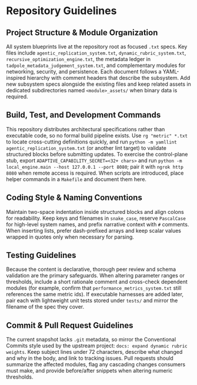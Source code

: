 # Repository Guidelines

## Project Structure & Module Organization
All system blueprints live at the repository root as focused `.txt` specs. Key files include `agentic_replication_system.txt`, `dynamic_rubric_system.txt`, `recursive_optimization_engine.txt`, the metadata ledger in `tadpole_metadata_judgement_system.txt`, and complementary modules for networking, security, and persistence. Each document follows a YAML-inspired hierarchy with comment headers that describe the subsystem. Add new subsystem specs alongside the existing files and keep related assets in dedicated subdirectories named `<module>_assets/` when binary data is required.

## Build, Test, and Development Commands
This repository distributes architectural specifications rather than executable code, so no formal build pipeline exists. Use `rg "metric" *.txt` to locate cross-cutting definitions quickly, and run `python -m yamllint agentic_replication_system.txt` (or another lint target) to validate structured blocks before submitting updates. To exercise the control-plane stub, export `ADAPTIVE_CAPABILITY_SECRET=<32+ chars>` and run `python -m local_engine.main --host 127.0.0.1 --port 8080`; pair it with `ngrok http 8080` when remote access is required. When scripts are introduced, place helper commands in a `Makefile` and document them here.

## Coding Style & Naming Conventions
Maintain two-space indentation inside structured blocks and align colons for readability. Keep keys and filenames in `snake_case`, reserve `PascalCase` for high-level system names, and prefix narrative context with `#` comments. When inserting lists, prefer dash-prefixed arrays and keep scalar values wrapped in quotes only when necessary for parsing.

## Testing Guidelines
Because the content is declarative, thorough peer review and schema validation are the primary safeguards. When altering parameter ranges or thresholds, include a short rationale comment and cross-check dependent modules (for example, confirm that `performance_metrics_system.txt` still references the same metric ids). If executable harnesses are added later, pair each with lightweight unit tests stored under `tests/` and mirror the filename of the spec they cover.

## Commit & Pull Request Guidelines
The current snapshot lacks `.git` metadata, so mirror the Conventional Commits style used by the upstream project: `docs: expand dynamic rubric weights`. Keep subject lines under 72 characters, describe what changed and why in the body, and link to tracking issues. Pull requests should summarize the affected modules, flag any cascading changes consumers must make, and provide before/after snippets when altering numeric thresholds.
